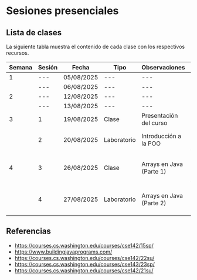 # Sesiones presenciales


## Lista de clases

La siguiente tabla muestra el contenido de cada clase con los respectivos recursos.

|Semana|Sesión|Fecha|Tipo|Observaciones|Recursos|Entregable|
|---|---|---|---|---|---|---|
|1| --- | 05/08/2025 |---|---|---|---|
|| --- | 06/08/2025 | ---|---|---|---|
|2| --- | 12/08/2025 |---|---|---|---|
|| --- | 13/08/2025 |---|---|---|---|
|3| 1 | 19/08/2025 | Clase | Presentación del curso |---|---|
|| 2 | 20/08/2025 | Laboratorio |Introducción a la POO|Codigos POO [[link]](clase1/)|---|
|4| 3 | 26/08/2025 |Clase|Arrays en Java (Parte 1)|Códigos Arrays (Parte 1) [[link]](clase2/)|Laboratorio 1 [[link]](https://github.com/algoritmos-poli/lab1-repaso_POO)|
|| 4 | 27/08/2025 | Laboratorio|Arrays en Java (Parte 2)|Códigos Arrays (Parte 3) [[link]](clase3/)|Laboratorio 2 [[link]](https://github.com/algoritmos-poli/lab2-arrays)|


## Referencias

* https://courses.cs.washington.edu/courses/cse142/15sp/
* https://www.buildingjavaprograms.com/
* https://courses.cs.washington.edu/courses/cse142/22su/
* https://courses.cs.washington.edu/courses/cse143/23sp/
* https://courses.cs.washington.edu/courses/cse142/21su/